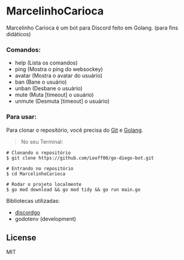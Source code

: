 # MarcelinhoCarioca
Marcelinho Carioca é um bot para Discord feito em Golang. (para fins didáticos)

### Comandos:

- help (Lista os comandos)
- ping (Mostra o ping do websockey)
- avatar (Mostra o avatar do usuário)
- ban (Bane o usuário)
- unban (Desbane o usuário)
- mute (Muta [timeout] o usuário)
- unmute (Desmuta [timeout] o usuário)

### Para usar:
  Para clonar o repositório, você precisa do [Git](https://git-scm.com) e [Golang](https://golang.org).

 > No seu Terminal:
```
# Clonando o repositório
$ git clone https://github.com/Leoff00/go-diego-bot.git

# Entrando no repositório
$ cd MarcelinhoCarioca

# Rodar o projeto localmente
$ go mod download && go mod tidy && go run main.go
```

  Bibliotecas utilizadas:

  - [discordgo](https://pkg.go.dev/github.com/bwmarrin/discordgo)
  - godotenv (development)

## License

MIT
